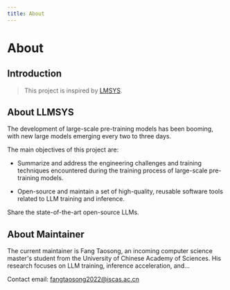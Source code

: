 ```yaml
---
title: About
---
```


# About

## Introduction

> This project is inspired by [LMSYS](https:LMSYS.org).

## About LLMSYS

The development of large-scale pre-training models has been booming, with new large models emerging every two to three days.

The main objectives of this project are:

 - Summarize and address the engineering challenges and training techniques encountered during the training process of large-scale pre-training models.

 - Open-source and maintain a set of high-quality, reusable software tools related to LLM training and inference.

Share the state-of-the-art open-source LLMs.

## About Maintainer

The current maintainer is Fang Taosong, an incoming computer science master's student from the University of Chinese Academy of Sciences. His research focuses on LLM training, inference acceleration, and...

Contact email: fangtaosong2022@iscas.ac.cn